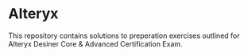 # Alteryx
This repository contains solutions to preperation exercises outlined for Alteryx Desiner Core & Advanced Certification Exam. 
